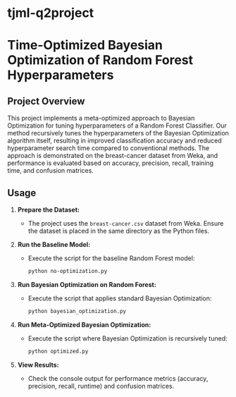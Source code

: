 # tjml-q2project

# Time-Optimized Bayesian Optimization of Random Forest Hyperparameters

## Project Overview
This project implements a meta-optimized approach to Bayesian Optimization for tuning hyperparameters of a Random Forest Classifier. Our method recursively tunes the hyperparameters of the Bayesian Optimization algorithm itself, resulting in improved classification accuracy and reduced hyperparameter search time compared to conventional methods. The approach is demonstrated on the breast-cancer dataset from Weka, and performance is evaluated based on accuracy, precision, recall, training time, and confusion matrices.

## Usage
1. **Prepare the Dataset:**
   - The project uses the `breast-cancer.csv` dataset from Weka. Ensure the dataset is placed in the same directory as the Python files.

2. **Run the Baseline Model:**
   - Execute the script for the baseline Random Forest model:
     ```bash
     python no-optimization.py
     ```

3. **Run Bayesian Optimization on Random Forest:**
   - Execute the script that applies standard Bayesian Optimization:
     ```bash
     python bayesian_optimization.py
     ```

4. **Run Meta-Optimized Bayesian Optimization:**
   - Execute the script where Bayesian Optimization is recursively tuned:
     ```bash
     python optimized.py
     ```

5. **View Results:**
   - Check the console output for performance metrics (accuracy, precision, recall, runtime) and confusion matrices.
